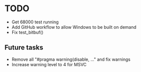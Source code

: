 # TODO

- Get 68000 test running
- Add GitHub workflow to allow Windows to be built on demand
- Fix test_bitbuf()

## Future tasks
- Remove all "#pragma warning(disable, ..." and fix warnings
- Increase warning level to 4 for MSVC
